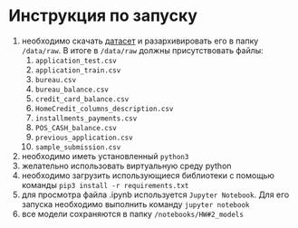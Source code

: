 # Инструкция по запуску

1. необходимо скачать [датасет](https://www.kaggle.com/c/home-credit-default-risk) и разархивировать его в папку `/data/raw`. В итоге в `/data/raw` должны присутствовать файлы:
   1. `application_test.csv`
   2. `application_train.csv`
   3. `bureau.csv `
   4. `bureau_balance.csv `
   5. `credit_card_balance.csv `
   6. `HomeCredit_columns_description.csv `
   7. `installments_payments.csv `
   8. `POS_CASH_balance.csv `
   9. `previous_application.csv `
   10. `sample_submission.csv`
2. необходимо иметь установленный `python3`
3. желательно использовать виртуальную среду python
4. необходимо загрузить использующиеся библиотеки с помощью команды `pip3 install -r requirements.txt`
5. для просмотра файла .ipynb используется `Jupyter Notebook`. Для его запуска необходимо выполнить команду `jupyter notebook`
6. все модели сохраняются в папку `/notebooks/HW#2_models`